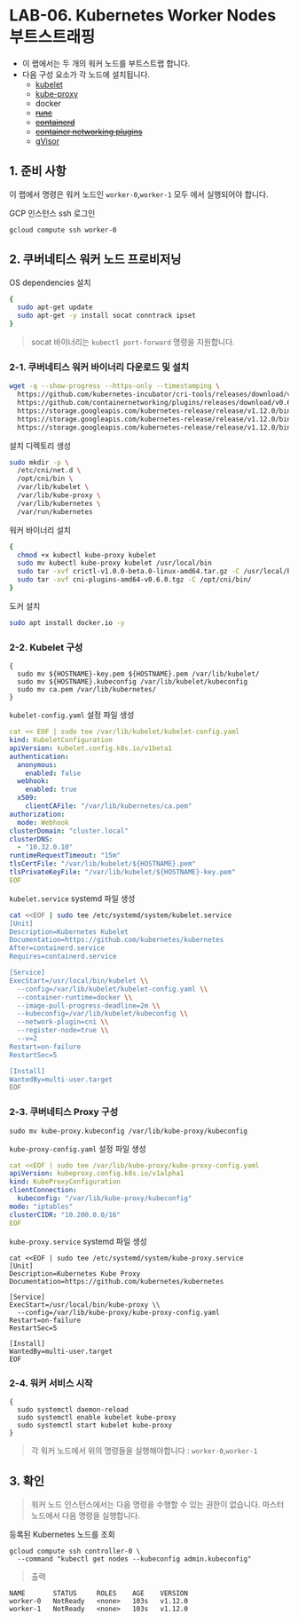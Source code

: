 # LAB-06. Kubernetes Worker Nodes 부트스트래핑

- 이 랩에서는 두 개의 워커 노드를 부트스트랩 합니다.
- 다음 구성 요소가 각 노드에 설치됩니다.
  - [kubelet](https://kubernetes.io/docs/admin/kubelet)
  - [kube-proxy](https://kubernetes.io/docs/concepts/cluster-administration/proxies)
  - docker
  - ~~[runc](https://github.com/opencontainers/runc)~~
  - ~~[containerd](https://github.com/containerd/containerd)~~
  - ~~[container networking plugins](https://github.com/containernetworking/cni)~~
  - [gVisor](https://github.com/google/gvisor)


## 1. 준비 사항

이 랩에서 명령은 워커 노드인 `worker-0`,`worker-1` 모두 에서 실행되어야 합니다.

GCP 인스턴스 ssh 로그인
```
gcloud compute ssh worker-0
```

## 2. 쿠버네티스 워커 노드 프로비저닝

OS dependencies 설치

```sh
{
  sudo apt-get update
  sudo apt-get -y install socat conntrack ipset
}
```

> socat 바이너리는 `kubectl port-forward` 명령을 지원합니다.


### 2-1. 쿠버네티스 워커 바이너리 다운로드 및 설치

```sh
wget -q --show-progress --https-only --timestamping \
  https://github.com/kubernetes-incubator/cri-tools/releases/download/v1.0.0-beta.0/crictl-v1.0.0-beta.0-linux-amd64.tar.gz \
  https://github.com/containernetworking/plugins/releases/download/v0.6.0/cni-plugins-amd64-v0.6.0.tgz \
  https://storage.googleapis.com/kubernetes-release/release/v1.12.0/bin/linux/amd64/kubectl \
  https://storage.googleapis.com/kubernetes-release/release/v1.12.0/bin/linux/amd64/kube-proxy \
  https://storage.googleapis.com/kubernetes-release/release/v1.12.0/bin/linux/amd64/kubelet
```


설치 디렉토리 생성

```sh
sudo mkdir -p \
  /etc/cni/net.d \
  /opt/cni/bin \
  /var/lib/kubelet \
  /var/lib/kube-proxy \
  /var/lib/kubernetes \
  /var/run/kubernetes
```

워커 바이너리 설치

```sh
{
  chmod +x kubectl kube-proxy kubelet
  sudo mv kubectl kube-proxy kubelet /usr/local/bin
  sudo tar -xvf crictl-v1.0.0-beta.0-linux-amd64.tar.gz -C /usr/local/bin/
  sudo tar -xvf cni-plugins-amd64-v0.6.0.tgz -C /opt/cni/bin/
}
```

도커 설치
```sh
sudo apt install docker.io -y
```

### 2-2. Kubelet 구성

```
{
  sudo mv ${HOSTNAME}-key.pem ${HOSTNAME}.pem /var/lib/kubelet/
  sudo mv ${HOSTNAME}.kubeconfig /var/lib/kubelet/kubeconfig
  sudo mv ca.pem /var/lib/kubernetes/
}
```

`kubelet-config.yaml` 설정 파일 생성

```yaml
cat << EOF | sudo tee /var/lib/kubelet/kubelet-config.yaml
kind: KubeletConfiguration
apiVersion: kubelet.config.k8s.io/v1beta1
authentication:
  anonymous:
    enabled: false
  webhook:
    enabled: true
  x509:
    clientCAFile: "/var/lib/kubernetes/ca.pem"
authorization:
  mode: Webhook
clusterDomain: "cluster.local"
clusterDNS:
  - "10.32.0.10"
runtimeRequestTimeout: "15m"
tlsCertFile: "/var/lib/kubelet/${HOSTNAME}.pem"
tlsPrivateKeyFile: "/var/lib/kubelet/${HOSTNAME}-key.pem"
EOF
```

`kubelet.service` systemd 파일 생성

```sh
cat <<EOF | sudo tee /etc/systemd/system/kubelet.service
[Unit]
Description=Kubernetes Kubelet
Documentation=https://github.com/kubernetes/kubernetes
After=containerd.service
Requires=containerd.service

[Service]
ExecStart=/usr/local/bin/kubelet \\
  --config=/var/lib/kubelet/kubelet-config.yaml \\
  --container-runtime=docker \\
  --image-pull-progress-deadline=2m \\
  --kubeconfig=/var/lib/kubelet/kubeconfig \\
  --network-plugin=cni \\
  --register-node=true \\
  --v=2
Restart=on-failure
RestartSec=5

[Install]
WantedBy=multi-user.target
EOF
```

### 2-3. 쿠버네티스 Proxy 구성

```
sudo mv kube-proxy.kubeconfig /var/lib/kube-proxy/kubeconfig
```

`kube-proxy-config.yaml` 설정 파일 생성

```yaml
cat <<EOF | sudo tee /var/lib/kube-proxy/kube-proxy-config.yaml
apiVersion: kubeproxy.config.k8s.io/v1alpha1
kind: KubeProxyConfiguration
clientConnection:
  kubeconfig: "/var/lib/kube-proxy/kubeconfig"
mode: "iptables"
clusterCIDR: "10.200.0.0/16"
EOF
```

`kube-proxy.service` systemd 파일 생성

```
cat <<EOF | sudo tee /etc/systemd/system/kube-proxy.service
[Unit]
Description=Kubernetes Kube Proxy
Documentation=https://github.com/kubernetes/kubernetes

[Service]
ExecStart=/usr/local/bin/kube-proxy \\
  --config=/var/lib/kube-proxy/kube-proxy-config.yaml
Restart=on-failure
RestartSec=5

[Install]
WantedBy=multi-user.target
EOF
```

### 2-4. 워커 서비스 시작

```
{
  sudo systemctl daemon-reload
  sudo systemctl enable kubelet kube-proxy
  sudo systemctl start kubelet kube-proxy
}
```

> 각 워커 노드에서 위의 명령들을 실행해야합니다 : `worker-0`,`worker-1`

## 3. 확인

> 워커 노드 인스턴스에서는 다음 명령을 수행할 수 있는 권한이 없습니다. 마스터 노드에서 다음 명령을 실행합니다.

등록된 Kubernetes 노드를 조회

```
gcloud compute ssh controller-0 \
  --command "kubectl get nodes --kubeconfig admin.kubeconfig"
```

> 출력

```
NAME       STATUS     ROLES    AGE    VERSION
worker-0   NotReady   <none>   103s   v1.12.0
worker-1   NotReady   <none>   103s   v1.12.0
```
